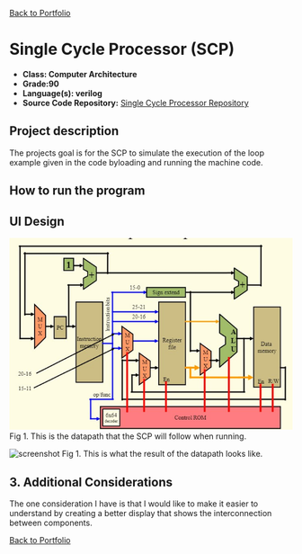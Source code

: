 [Back to Portfolio](./)

Single Cycle Processor (SCP)
===============

-   **Class: Computer Architecture** 
-   **Grade:90** 
-   **Language(s): verilog** 
-   **Source Code Repository:** [Single Cycle Processor Repository](https://github.com/Echack/Single-Cycle-Processor)

## Project description

The projects goal is for the SCP to simulate the execution of the loop example given in the code byloading and running the machine code.

## How to run the program



## UI Design

![screenshot](images/SCP_Datapath.jpg) 
Fig 1. This is the datapath that the SCP will follow when running.

![screenshot](images/SCPresult.jpg) 
Fig 1. This is what the result of the datapath looks like.
## 3. Additional Considerations
The one consideration I have is that I would like to make it easier to understand by creating a better display that shows the interconnection between components.

[Back to Portfolio](./)
